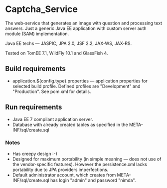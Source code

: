 # Captcha_Service

The web-service that generates an image with question and processing text
answers. Just a generic Java EE application with custom server auth
module (SAM) implementation.

Java EE techs — JASPIC, JPA 2.0, JSF 2.2, JAX-WS, JAX-RS.

Tested on TomEE 7.1, WildFly 10.1 and GlassFish 4.

## Build requirements

- application.${config.type}.properties — application properties for selected
  build profile. Defined profiles are "Development" and "Production".
  See pom.xml for details.

## Run requirements

- Java EE 7 compilant application server.
- Database with already created tables as specified in the
  META-INF/sql/create.sql

### Notes
- Has creepy design :-)
- Designed for maximum portability (in simple meaning — does not use of the
  vendor-specific features). However the persistence.xml lacks portability
  due to JPA providers imperfections.
- Default administrator account, which creates from META-INF/sql/create.sql
  has login "admin" and password "nimda".
